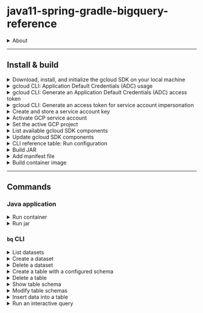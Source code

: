 # java11-spring-gradle-bigquery-reference


<details>
<summary>About</summary>

Made with:
- **Adoptium Temurin OpenJDK 11.0.17**
- **Spring Boot v2.7.10**
- **Gradle 7.6.1**
- **IntelliJ IDEA 2023.1 (Ultimate Edition)**

</details>


---


## Install & build

<details>
<summary>Download, install, and initialize the gcloud SDK on your local machine</summary>

Refer to the <a href="https://cloud.google.com/sdk/docs/install#other_installation_options">`gcloud` CLI documentation</a> to complete this step.

Install the `gcloud` SDK to the user's home directory (e.g., `/Users/USERNAME/google-cloud-sdk`).

When it's finished installing, add the `gcloud` executable to your system's `$PATH` and run the command:

```shell
gcloud init
```

</details>


<details>
<summary>gcloud CLI: Application Default Credentials (ADC) usage</summary>

```shell
gcloud auth login
gcloud auth application-default login
```

</details>


<details>
<summary>gcloud CLI: Generate an Application Default Credentials (ADC) access token</summary>

If you're running the application locally, you can use the following command to generate an access token using Application Default Credentials (ADC):

```shell
gcloud auth application-default print-access-token
```

```shell
export GCP_ADC_ACCESS_TOKEN="$(gcloud auth application-default print-access-token)"
```

</details>


<details>
<summary>gcloud CLI: Generate an access token for service account impersonation</summary>

Run this command to generate an access token for a specific GCP service account:

```shell
export GCP_SA_ACCESS_TOKEN=$(gcloud auth print-access-token --impersonate-service-account='GCP_SA_EMAIL_ADDRESS')
```

**Replace the following**:
- `GCP_SA_EMAIL_ADDRESS`: the email address of the service account to impersonate.

Example:

```shell
export GCP_SA_ACCESS_TOKEN=$(gcloud auth print-access-token --impersonate-service-account='sa-developer@your-sa-name.iam.gserviceaccount.com')
```

</details>


<details>
<summary>Create and store a service account key</summary>

This section refers to usage of a GCP service account key (.json) file stored on your local file system.

To map a local `gcloud` installation to a volume on a container instance running the application, include the `-v` parameter in the `docker run` command used to start a container instance, as described below.

### macOS

Assuming the user's service account key file is stored in the same directory as their local `gcloud` installation:

`/Users/USERNAME/.config/gcloud`

```shell
export LOCAL_GCLOUD_AUTH_DIRECTORY=$HOME/.config/gcloud
```

and the target volume on the container instance is:

`/root/.config/gcloud`

```shell
export CONTAINER_GCLOUD_AUTH_DIRECTORY=/root/.config/gcloud
```

the command to run the container instance would be:

```shell
docker run --rm -it \
  -e GCP_SA_KEY_PATH=$GCP_SA_KEY_PATH \
  -e GCP_ADC_ACCESS_TOKEN=$GCP_ADC_ACCESS_TOKEN \
  -e GCP_SA_ACCESS_TOKEN=$GCP_SA_ACCESS_TOKEN \
  -e GCP_DEFAULT_USER_PROJECT_ID=$GCP_DEFAULT_USER_PROJECT_ID \
  -e GCP_DEFAULT_USER_DATASET=$GCP_DEFAULT_USER_DATASET \
  -e GCP_DEFAULT_USER_TABLE=$GCP_DEFAULT_USER_TABLE \
  -e GCP_SA_PROJECT_ID=$GCP_SA_PROJECT_ID \
  -e GCP_SA_DATASET=$GCP_SA_DATASET \
  -e GCP_SA_TABLE=$GCP_SA_TABLE \
  -v ${LOCAL_GCLOUD_AUTH_DIRECTORY}:${CONTAINER_GCLOUD_AUTH_DIRECTORY} \
  -v ${LOCAL_MAVEN_REPOSITORY}:${CONTAINER_MAVEN_REPOSITORY} \
  java11-spring-gradle-bigquery-reference
```

**Replace the following** in the path to the `gcloud` directory:

- `USERNAME`: the current OS user's username

so that the path to the service account key file is correct, e.g.:

`/Users/squidmin/.config/gcloud/sa-private-key.json`

Read <a href="https://cloud.google.com/iam/docs/keys-create-delete#iam-service-account-keys-create-gcloud">here</a> for more information about creating service account keys.

Read <a href="">here</a> for more information about run config CLI arguments.

</details>


<details>
<summary>Activate GCP service account</summary>

```shell
gcloud auth activate-service-account --key-file=GCP_SA_KEY_FILE
```

**Replace the following**:
- `GCP_SA_KEY_FILE`: path to the user's service account key file.

Example:

```shell
gcloud auth activate-service-account --key-file='/Users/squidmin/.config/gcloud/sa-private-key.json'
```

</details>


<details>
<summary>Set the active GCP project</summary>

```shell
gcloud config set project ${GCP_DEFAULT_USER_PROJECT_ID}
```

</details>


<details>
<summary>List available gcloud SDK components</summary>

```shell
gcloud components list
```

</details>


<details>
<summary>Update gcloud SDK components</summary>

```shell
gcloud components update
```

</details>


<details>
<summary>CLI reference table: Run configuration</summary>



</details>


<details>
<summary>Build JAR</summary>

```shell
./gradlew clean build
```

```shell
./gradlew clean build -x test
```

```shell
./gradlew clean build testClasses -x test
```

</details>


<details>
<summary>Add manifest file</summary>

```shell
jar -cmvf \
  ./build/tmp/jar/MANIFEST.MF \
  ./build/libs/java11-spring-gradle-bigquery-reference-0.0.1-SNAPSHOT.jar \
  ./build/classes/java/main/org/squidmin/java/spring/gradle/bigquery/JavaSpringGradleBigQueryReferenceApplication.class
```

</details>


<details>
<summary>Build container image</summary>

```shell
docker build \
  --build-arg GCP_SA_KEY_PATH=${GCP_SA_KEY_PATH} \
  --build-arg GCP_DEFAULT_USER_PROJECT_ID=${GCP_DEFAULT_USER_PROJECT_ID} \
  --build-arg GCP_DEFAULT_USER_DATASET=${GCP_DEFAULT_USER_DATASET} \
  --build-arg GCP_DEFAULT_USER_TABLE=${GCP_DEFAULT_USER_TABLE} \
  --build-arg GCP_SA_PROJECT_ID=${GCP_SA_PROJECT_ID} \
  --build-arg GCP_SA_DATASET=${GCP_SA_DATASET} \
  --build-arg GCP_SA_TABLE=${GCP_SA_TABLE} \
  -t java11-spring-gradle-bigquery-reference .
```

</details>


---


## Commands


### Java application

<details>
<summary>Run container</summary>

```shell
docker run --rm -it \
  -e GCP_SA_KEY_PATH=$GCP_SA_KEY_PATH \
  -e GCP_ADC_ACCESS_TOKEN=$GCP_ADC_ACCESS_TOKEN \
  -e GCP_SA_ACCESS_TOKEN=$GCP_SA_ACCESS_TOKEN \
  -e GCP_DEFAULT_USER_PROJECT_ID=$GCP_DEFAULT_USER_PROJECT_ID \
  -e GCP_DEFAULT_USER_DATASET=$GCP_DEFAULT_USER_DATASET \
  -e GCP_DEFAULT_USER_TABLE=$GCP_DEFAULT_USER_TABLE \
  -e GCP_SA_PROJECT_ID=$GCP_SA_PROJECT_ID \
  -e GCP_SA_DATASET=$GCP_SA_DATASET \
  -e GCP_SA_TABLE=$GCP_SA_TABLE \
  -v ${LOCAL_GCLOUD_AUTH_DIRECTORY}:${CONTAINER_GCLOUD_AUTH_DIRECTORY} \
  -v ${LOCAL_MAVEN_REPOSITORY}:${CONTAINER_MAVEN_REPOSITORY} \
  java11-spring-gradle-bigquery-reference
```

</details>


<details>
<summary>Run jar</summary>

```shell
exec java -jar \
  -Dspring.profiles.active=local \
  ./build/libs/java11-spring-gradle-bigquery-reference-0.0.1-SNAPSHOT.jar
```

</details>


### `bq` CLI

<details>
<summary>List datasets</summary>

```shell
bq ls --filter labels.key:value \
  --max_results integer \
  --format=prettyjson \
  --project_id project_id
```

**Replace the following**:
- `key:value`: a label key and value, if applicable.
- `integer`: an integer representing the number of datasets to list.
- `project_id`: the name of the GCP project to target.

**Examples**:

```shell
bq ls --format=pretty
```

</details>


<details>
<summary>Create a dataset</summary>

Refer to the <a href="https://cloud.google.com/bigquery/docs/datasets#create-dataset">GCP documentation for creating datasets</a>.

**Examples**:

```shell
bq --location=us mk \
  --dataset \
  --default_partition_expiration=3600 \
  --default_table_expiration=3600 \
  --description="An example." \
  --label=test_label_1:test_value_1 \
  --label=test_label_2:test_value_2 \
  --max_time_travel_hours=168 \
  --storage_billing_model=LOGICAL \
  lofty-root-378503:test_dataset_integration
```

The Cloud Key Management Service (KMS) key parameter (`KMS_KEY_NAME`) can be specified.
This parameter is used to pass the name of the default Cloud Key Management Service key used to protect newly created tables in this dataset.
You cannot create a Google-encrypted table in a dataset with this parameter set.

```shell
bq --location=us mk \
  --dataset \
  --default_kms_key=KMS_KEY_NAME \
  ...
  lofty-root-378503:test_dataset_integration
```

</details>


<details>
<summary>Delete a dataset</summary>

Refer to the <a href="https://cloud.google.com/bigquery/docs/managing-datasets#delete_a_dataset">GCP documentation for deleting a dataset</a>.

#### Examples:

Remove all tables in the dataset (`-r` flag):

```shell
bq rm -r -f -d lofty-root-378503:test_dataset_integration
```

</details>


<details>
<summary>Create a table with a configured schema</summary>

**Create an empty table with an inline schema definition**

```shell
bq mk --table project_id:dataset.table schema
```

**Replace the following**:
- `project_id`: the name of the GCP project to target.
- `dataset`: the name of the BigQuery dataset to target.
- `table`: the name of the BigQuery table to target.
- `schema`: an inline schema definition.

Example:

```shell
bq mk --table \
  lofty-root-378503:test_dataset_integration.test_table_integration \
  id:STRING,creation_timestamp:DATETIME,last_update_timestamp:DATETIME,column_a:STRING,column_b:BOOL
```

### Specify the schema in a JSON schema file

For an example JSON schema file, refer to: `/schema/example.json`.

**Create an empty table**

```shell
bq mk --table \
  project_id:dataset.table \
  path_to_schema_file
```

Example:

```shell
bq mk --table \
  lofty-root-378503:test_dataset_integration.test_table_integration \
  ./schema/example.json
```

**Create a table with CSV data**

```shell
bq --location=location load \
  --source_format=format \
  project_id:dataset.table \
  path_to_data_file \
  path_to_schema_file
```

Example:

```shell
bq --location=us load \
  --source_format=CSV \
  lofty-root-378503:test_dataset_integration.test_table_integration \
  ./csv/example.csv \
  ./schema/example.json
```

Refer to the BigQuery documentation: <a href="https://cloud.google.com/bigquery/docs/loading-data-cloud-storage-csv#details_of_loading_csv_data">Details of loading CSV data</a>.

</details>


<details>
<summary>Delete a table</summary>

```shell
bq rm --table test_dataset_integration.test_table_integration
```

</details>


<details>
<summary>Show table schema</summary>

Example:

```shell
bq show \
  --schema \
  --format=prettyjson \
  lofty-root-378503:test_dataset_integration.test_table_integration
```

The table schema can be written to a file:

```shell
bq show \
  --schema \
  --format=prettyjson \
  lofty-root-378503:test_dataset_integration.test_table_integration \ > ./schema/example_show-write.json
```

</details>


<details>
<summary>Modify table schemas</summary>

```shell
bq update \
  lofty-root-378503:test_dataset_integration.test_table_integration \
  ./schema/example_update.json
```

Refer to the <a href="https://cloud.google.com/bigquery/docs/managing-table-schemas">GCP documentation on modifying table schemas.</a>.

</details>


<details>
<summary>Insert data into a table</summary>

**Examples**:

Insert for known values:

```shell
bq insert test_dataset_integration.test_table_integration ./json/example.json
```

Specify a template suffix (`--template_suffix` or `-x`):

```shell
bq insert --ignore_unknown_values \
  --template_suffix=_insert \
  test_dataset_integration.test_table_integration \
  ./json/example.json
```

Refer to the <a href="">`bq insert` documentation</a>.

</details>


<details>
<summary>Run an interactive query</summary>

```shell
bq query \
  --use_legacy_sql=false \
  'query_string'
```

Example:

```shell
bq query \
  --use_legacy_sql=false \
  'SELECT
    id, fieldC
  FROM
    `lofty-root-378503.test_dataset_integration.test_table_integration`
  LIMIT
    3;'
```

</details>
